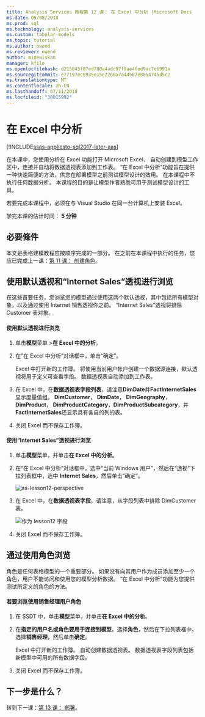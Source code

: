 ```yaml
---
title: Analysis Services 教程第 12 课： 在 Excel 中分析 |Microsoft Docs
ms.date: 05/08/2018
ms.prod: sql
ms.technology: analysis-services
ms.custom: tabular-models
ms.topic: tutorial
ms.author: owend
ms.reviewer: owend
author: minewiskan
manager: kfile
ms.openlocfilehash: d215045f87ed780a4adc97f9ae4fed9ac7e6991a
ms.sourcegitcommit: e77197ec6935e15e2260a7a44587e8054745d5c2
ms.translationtype: MT
ms.contentlocale: zh-CN
ms.lasthandoff: 07/11/2018
ms.locfileid: "38015992"
---
```

# <a name="analyze-in-excel"></a>在 Excel 中分析

[!INCLUDE[ssas-appliesto-sql2017-later-aas](../../includes/ssas-appliesto-sql2017-later-aas.md)]

在本课中，您使用分析在 Excel 功能打开 Microsoft Excel、 自动创建到模型工作区中，连接并自动将数据透视表添加到工作表。 “在 Excel 中分析”功能旨在提供一种快速简便的方法，供您在部署模型之前测试模型设计的效用。 在本课程中不执行任何数据分析。 本课程的目的是让模型作者熟悉可用于测试模型设计的工具。   
  
若要完成本课程中，必须在与 Visual Studio 在同一台计算机上安装 Excel。
  
学完本课的估计时间： **5 分钟**  
  
## <a name="prerequisites"></a>必要條件  

本文是表格建模教程应按顺序完成的一部分。 在之前在本课程中执行的任务，您应已完成上一课：[第 11 课： 创建角色](../tutorial-tabular-1400/as-lesson-11-create-roles.md)。  
  
## <a name="browse-using-the-default-and-internet-sales-perspectives"></a>使用默认透视和“Internet Sales”透视进行浏览  

在这些首要任务，您浏览您的模型通过使用这两个默认透视，其中包括所有模型对象，以及通过使用 Internet 销售透视你之前。 “Internet Sales”透视将排除 Customer 表对象。  
  
#### <a name="to-browse-by-using-the-default-perspective"></a>使用默认透视进行浏览  
  
1.  单击**模型**菜单 >**在 Excel 中的分析**。  
  
2.  在“在 Excel 中分析”对话框中，单击“确定”。  
  
    Excel 中打开新的工作簿。 将使用当前用户帐户创建一个数据源连接，默认透视将用于定义可查看字段。 数据透视表自动添加到工作表。  
  
3.  在 Excel 中，在**数据透视表字段列表**，请注意**DimDate**并**FactInternetSales**显示度量值组。 **DimCustomer**， **DimDate**， **DimGeography**， **DimProduct**， **DimProductCategory**，**DimProductSubcategory**，并**FactInternetSales**还显示具有各自的列的表。  
  
4.  关闭 Excel 而不保存工作簿。  
  
#### <a name="to-browse-by-using-the-internet-sales-perspective"></a>使用“Internet Sales”透视进行浏览  
  
1.  单击**模型**菜单，并单击**在 Excel 中的分析**。  
  
2.  在“在 Excel 中分析”对话框中，选中“当前 Windows 用户”，然后在“透视”下拉列表框中，选中 **Internet Sales**，然后单击“确定”。 
    
    ![as-lesson12-perspective](../tutorial-tabular-1400/media/as-lesson12-perspective.png)
    
3.  在 Excel 中，在**数据透视表字段**，请注意，从字段列表中排除 DimCustomer 表。  
    
    ![作为 lesson12 字段](../tutorial-tabular-1400/media/as-lesson12-fields.png)
    
4.  关闭 Excel 而不保存工作簿。  
  
## <a name="browse-by-using-roles"></a>通过使用角色浏览  

角色是任何表格模型的一个重要部分。 如果没有向其用户作为成员添加至少一个角色，用户不能访问和使用您的模型分析数据。 “在 Excel 中分析”功能为您提供测试所定义的角色的方法。  
  
#### <a name="to-browse-by-using-the-sales-manager-user-role"></a>若要浏览使用销售经理用户角色  
  
1.  在 SSDT 中，单击**模型**菜单，并单击**在 Excel 中的分析**。  
  
2.  在**指定的用户名或角色要用于连接到模型**，选择**角色**，然后在下拉列表框中，选择**销售经理**，然后单击**确定**。  
  
    Excel 中打开新的工作簿。 自动创建数据透视表。 数据透视表字段列表包括新模型中可用的所有数据字段。  
      
3.  关闭 Excel 而不保存工作簿。  
  
## <a name="whats-next"></a>下一步是什么？

转到下一课：[第 13 课： 部署](../tutorial-tabular-1400/as-lesson-13-deploy.md)。

  
  
  
